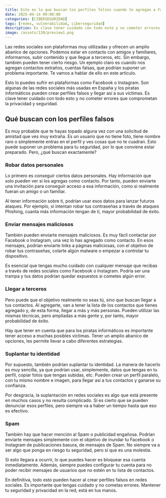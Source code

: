 ```yaml
---
title: Esto es lo que buscan los perfiles falsos cuando te agregan a Facebook o Instagram
date: 2025-04-14 09:00:00 
categories: [CIBERSEGURIDAD]
tags: [redes, vulnerabilidad, ciberseguridad]
description: Es clave tener cuidado con todo esto y no cometer errores que comprometan la privacidad y seguridad.
image: /assets/130/preview1.png
---
```


Las redes sociales son plataformas muy utilizadas y ofrecen un amplio abanico de opciones. Podemos estar en contacto con amigos y familiares, informarnos, subir contenido y que llegue a terceros, etc. Sin embargo, también pueden tener cierto riesgo. Un ejemplo claro es cuando nos agregan contactos extraños, cuentas falsas, que podrían suponer un problema importante. Te vamos a hablar de ello en este artículo.

Esto lo puedes sufrir en plataformas como Facebook o Instagram. Son algunas de las redes sociales más usadas en España y los piratas informáticos pueden crear perfiles falsos y llegar así a sus víctimas. Es clave tener cuidado con todo esto y no cometer errores que comprometan la privacidad y seguridad.

## Qué buscan con los perfiles falsos

Es muy probable que te hayas topado alguna vez con una solicitud de amistad que ves muy extraña. Es un usuario que no tiene foto, tiene nombre raro o simplemente entras en el perfil y ves cosas que no te cuadran. Esto puede suponer un problema para tu seguridad, por lo que conviene estar preparado. Pero, ¿qué buscan exactamente?

### Robar datos personales

Lo primero es conseguir ciertos datos personales. Hay información que solo pueden ver si los agregas como contacto. Por tanto, pueden enviarte una invitación para conseguir acceso a esa información, como si realmente fueran un amigo o un familiar.

Al tener información sobre ti, podrían usar esos datos para lanzar futuros ataques. Por ejemplo, si intentan robar tus contraseñas a través de ataques Phishing, cuanta más información tengan de ti, mayor probabilidad de éxito.

### Enviar mensajes maliciosos

También pueden enviarte mensajes maliciosos. Es muy fácil contactar por Facebook o Instagram, una vez lo has agregado como contacto. En esos mensajes, podrían enviarte links a páginas maliciosas, con el objetivo de robar tus contraseñas, colarte algún malware o empezar a controlar tu dispositivo.

Es esencial que tengas mucho cuidado con cualquier mensaje que recibas a través de redes sociales como Facebook o Instagram. Podría ser una trampa y tus datos podrían quedar expuestos si cometes algún error.

### Llegar a terceros

Pero puede que el objetivo realmente no seas tú, sino que buscan llegar a tus contactos. Al agregarte, van a tener la lista de los contactos que tienes agregado y, de esta forma, llegar a más y más personas. Pueden utilizar las mismas técnicas, pero ampliadas a más gente y, por tanto, mayor probabilidad de éxito.

Hay que tener en cuenta que para los piratas informáticos es importante tener acceso a muchas posibles víctimas. Tener un amplio abanico de opciones, les permite llevar a cabo diferentes estrategias.

### Suplantar tu identidad

Por supuesto, también podrían suplantar tu identidad. La manera de hacerlo es muy sencilla, ya que podrían usar, simplemente, datos que tengas en tu perfil, copiar fotos que tengas subidas, etc. Pueden crear un perfil paralelo, con tu mismo nombre e imagen, para llegar así a tus contactos y ganarse su confianza.

Por desgracia, la suplantación en redes sociales es algo que está presente en muchos casos y no resulta complicado. Sí es cierto que se pueden denunciar esos perfiles, pero siempre va a haber un tiempo hasta que eso es efectivo.

### Spam

También hay que hacer mención al Spam o publicidad engañosa. Podrían enviarte mensajes simplemente con el objetivo de inundar tu Facebook o Instagram de publicaciones basura, de mensajes de Spam. No siempre va a ser algo que ponga en riesgo tu seguridad, pero sí que es una molestia.

Si esto llegara a ocurrir, lo que puedes hacer es bloquear esa cuenta inmediatamente. Además, siempre puedes configurar tu cuenta para no poder recibir mensajes de usuarios que no estén en tu lista de contactos.

En definitiva, todo esto pueden hacer al crear perfiles falsos en redes sociales. Es importante que tengas cuidado y no cometas errores. Mantener tu seguridad y privacidad en la red, está en tus manos.

